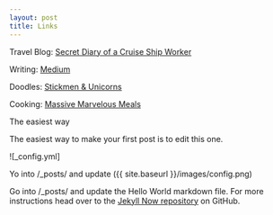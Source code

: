 ```yaml
---
layout: post
title: Links
---
```

Travel Blog: [Secret Diary of a Cruise Ship Worker](https://medium.com/cruise-ships)

Writing: [Medium](https://medium.com/@roymarvelous)

Doodles: [Stickmen & Unicorns](https://instagram.com/stickmenandunicorns)

Cooking: [Massive Marvelous Meals](https://instagram.com/massivemarvelousmeals)

The easiest way

The easiest way to make your first post is to edit this one. 


![_config.yml]

Yo into /_posts/ and update
({{ site.baseurl }}/images/config.png)

Go into /_posts/ and update the Hello World markdown file. For more instructions head over to the [Jekyll Now repository](https://github.com/barryclark/jekyll-now) on GitHub.

